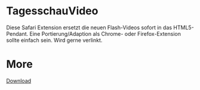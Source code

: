 # TagesschauVideo

Diese Safari Extension ersetzt die neuen Flash-Videos sofort in das HTML5-Pendant. Eine Portierung/Adaption als Chrome- oder Firefox-Extension sollte einfach sein. Wird gerne verlinkt.

# More
<a href="http://github.com/knalli/knallicious/raw/master/TagesschauVideo-1.0.0.safariextz">Download</a>